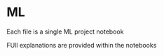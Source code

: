 # ML
Each file is a single ML project notebook

FUll explanations are provided within the notebooks
